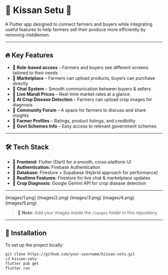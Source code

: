 # 🚜 Kissan Setu 🌾

A Flutter app designed to connect farmers and buyers while integrating useful features to help farmers sell their produce more efficiently by removing middlemen.

---

## 🔥 Key Features

- 🔹 **Role-based access** – Farmers and buyers see different screens tailored to their needs
- 🔹 **Marketplace** – Farmers can upload products, buyers can purchase directly
- 🔹 **Chat System** – Smooth communication between buyers & sellers
- 🔹 **Live Mandi Prices** – Real-time market rates at a glance
- 🔹 **AI Crop Disease Detection** – Farmers can upload crop images for diagnosis
- 🔹 **Community Forum** – A space for farmers to discuss and share insights
- 🔹 **Farmer Profiles** – Ratings, product listings, and credibility
- 🔹 **Govt Schemes Info** – Easy access to relevant government schemes

---

## 🛠️ Tech Stack

- 🚀 **Frontend:** Flutter (Dart) for a smooth, cross-platform UI
- 🚀 **Authentication:** Firebase Authentication
- 🚀 **Database:** Firestore + Supabase (Hybrid approach for performance)
- 🚀 **Realtime Features:** Firestore for live chat & marketplace updates
- 🚀 **Crop Diagnosis:** Google Gemini API for crop disease detection

---
(images/1.png)
(images/2.png)
(images/3.png)
(images/4.png)
(images/5.png)

> 📌 **Note:** Add your images inside the `/images` folder in this repository.

---

## 📑 Installation

To set up the project locally:

```bash
git clone https://github.com/your-username/kissan-setu.git
cd kissan-setu
flutter pub get
flutter run

